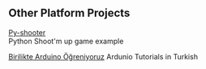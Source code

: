 ## Other Platform Projects

[Py-shooter](https://github.com/wizofwor/Py-Shooter)   
Python Shoot'm up game example


[Birilikte Arduino Öğreniyoruz](https://github.com/wizofwor/Arduino)
Ardunio Tutorials in Turkish
